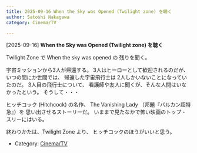 ```yaml
---
title: 2025-09-16 When the Sky was Opened (Twilight zone) を聴く
author: Satoshi Nakagawa
category: Cinema/TV

---
```


[2025-09-16] **When the Sky was Opened (Twilight zone) を聴く** 

 Twilight Zone で When the sky was opened の
残りを聞く。

 宇宙ミッションから3人が帰還する。
3人はヒーローとして歓迎されるのだが、
いつの間にか世間では、
帰還した宇宙飛行士は 2人しかいないことになっていたのだ。
3人目の飛行士について、
看護師や友人に聞くが、そんな人間はいなかったという。
そうして・・・

 ヒッチコック (Hitchcock) の名作、
The Vanishing Lady （邦題『バルカン超特急』）を
思い出させるストーリーだ。
いままで見たなかで怖い映画のトップ・スリーにはいる。

 終わりかたは、Twilight Zone より、
ヒッチコックのほうがいいと思う。

- Category: [Cinema/TV](https://merapano.github.io/categories.html#Cinema/TV)

